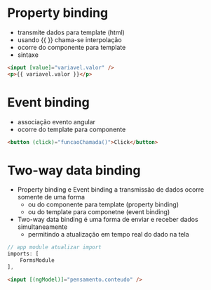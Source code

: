 # Property binding
- transmite dados para template (html)
- usando {{  }} chama-se interpolação
- ocorre do componente para template
- sintaxe
```html
<input [value]="variavel.valor" />
<p>{{ variavel.valor }}</p>
```

# Event binding
- associação evento angular
- ocorre do template para componente
```html
<button (click)="funcaoChamada()">Click</button>
```

# Two-way data binding
- Property binding e Event binding a transmissão de dados ocorre somente de uma forma
  - ou do componente para template (property binding)
  - ou do template para componetne (event binding)
- Two-way data binding é uma forma de enviar e receber dados simultaneamente 
  - permitindo a atualização em tempo real do dado na tela
```ts
// app module atualizar import
imports: [
    FormsModule
],

```
```html
<input [(ngModel)]="pensamento.conteudo" />
```
